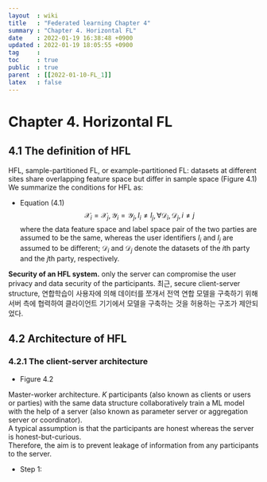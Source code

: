 ```yaml
---
layout  : wiki
title   : "Federated learning Chapter 4"
summary : "Chapter 4. Horizontal FL"
date    : 2022-01-19 16:38:48 +0900
updated : 2022-01-19 18:05:55 +0900
tag     : 
toc     : true
public  : true
parent  : [[2022-01-10-FL_1]]
latex   : false
---
```


# Chapter 4. Horizontal FL

## 4.1 The definition of HFL

HFL, sample-partitioned FL, or example-partitioned FL: datasets at different sites share overlapping feature space but differ in sample space (Figure 4.1)  
We summarize the conditions for HFL as:  
* Equation (4.1)
$$\mathcal{X}_i=\mathcal{X}_j,\, \mathcal{Y}_i=\mathcal{Y}_j,\, I_i\neq I_j,\, \forall\mathcal{D}_i,\mathcal{D}_j,i\neq j$$
where the data feature space and label space pair of the two parties are assumed to be the same, whereas the user identifiers $I_i$ and $I_j$ are assumed to be different; $\mathcal{D}_i$ and $\mathcal{D}_j$ denote the datasets of the $i$th party and the $j$th party, respectively.  

**Security of an HFL system.** only the server can compromise the user privacy and data security of the participants.
최근, secure client-server structure, 연합학습이 사용자에 의해 데이터를 쪼개서 전역 연합 모델을 구축하기 위해 서버 측에 협력하여 클라이언트 기기에서 모델을 구축하는 것을 허용하는 구조가 제안되었다.  

## 4.2 Architecture of HFL

### 4.2.1 The client-server architecture

* Figure 4.2

Master-worker architecture. $K$ participants (also known as clients or users or parties) with the same data structure collaboratively train a ML model with the help of a server (also known as parameter server or aggregation server or coordinator).  
A typical assumption is that the participants are honest whereas the server is honest-but-curious.  
Therefore, the aim is to prevent leakage of information from any participants to the server.  

* Step 1: 
